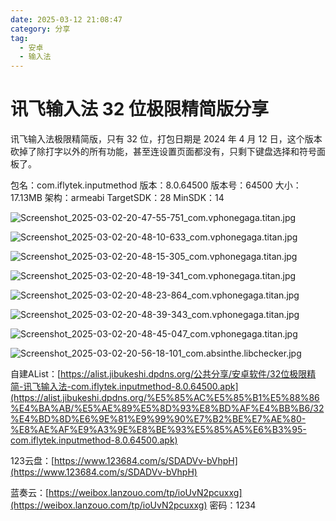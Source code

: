 ```yaml
---
date: 2025-03-12 21:08:47
category: 分享
tag: 
  - 安卓
  - 输入法
---
```


# 讯飞输入法 32 位极限精简版分享

讯飞输入法极限精简版，只有 32 位，打包日期是 2024 年 4 月 12 日，这个版本砍掉了除打字以外的所有功能，甚至连设置页面都没有，只剩下键盘选择和符号面板了。

包名：com.iflytek.inputmethod
版本：8.0.64500
版本号：64500
大小：17.13MB
架构：armeabi
TargetSDK：28
MinSDK：14

![Screenshot_2025-03-02-20-47-55-751_com.vphonegaga.titan.jpg](/assets/pictures/iflytek-inputmethod-32bit-ultra-lite/Screenshot_2025-03-02-20-47-55-751_com.vphonegaga.titan.jpg)

![Screenshot_2025-03-02-20-48-10-633_com.vphonegaga.titan.jpg](/assets/pictures/iflytek-inputmethod-32bit-ultra-lite/Screenshot_2025-03-02-20-48-10-633_com.vphonegaga.titan.jpg)

![Screenshot_2025-03-02-20-48-15-305_com.vphonegaga.titan.jpg](/assets/pictures/iflytek-inputmethod-32bit-ultra-lite/Screenshot_2025-03-02-20-48-15-305_com.vphonegaga.titan.jpg)

![Screenshot_2025-03-02-20-48-19-341_com.vphonegaga.titan.jpg](/assets/pictures/iflytek-inputmethod-32bit-ultra-lite/Screenshot_2025-03-02-20-48-19-341_com.vphonegaga.titan.jpg)

![Screenshot_2025-03-02-20-48-23-864_com.vphonegaga.titan.jpg](/assets/pictures/iflytek-inputmethod-32bit-ultra-lite/Screenshot_2025-03-02-20-48-23-864_com.vphonegaga.titan.jpg)

![Screenshot_2025-03-02-20-48-39-343_com.vphonegaga.titan.jpg](/assets/pictures/iflytek-inputmethod-32bit-ultra-lite/Screenshot_2025-03-02-20-48-39-343_com.vphonegaga.titan.jpg)

![Screenshot_2025-03-02-20-48-45-047_com.vphonegaga.titan.jpg](/assets/pictures/iflytek-inputmethod-32bit-ultra-lite/Screenshot_2025-03-02-20-48-45-047_com.vphonegaga.titan.jpg)

![Screenshot_2025-03-02-20-56-18-101_com.absinthe.libchecker.jpg](/assets/pictures/iflytek-inputmethod-32bit-ultra-lite/Screenshot_2025-03-02-20-56-18-101_com.absinthe.libchecker.jpg)

自建AList：[https://alist.jibukeshi.dpdns.org/公共分享/安卓软件/32位极限精简-讯飞输入法-com.iflytek.inputmethod-8.0.64500.apk](https://alist.jibukeshi.dpdns.org/%E5%85%AC%E5%85%B1%E5%88%86%E4%BA%AB/%E5%AE%89%E5%8D%93%E8%BD%AF%E4%BB%B6/32%E4%BD%8D%E6%9E%81%E9%99%90%E7%B2%BE%E7%AE%80-%E8%AE%AF%E9%A3%9E%E8%BE%93%E5%85%A5%E6%B3%95-com.iflytek.inputmethod-8.0.64500.apk)

123云盘：[https://www.123684.com/s/SDADVv-bVhpH](https://www.123684.com/s/SDADVv-bVhpH)

蓝奏云：[https://weibox.lanzouo.com/tp/ioUvN2pcuxxg](https://weibox.lanzouo.com/tp/ioUvN2pcuxxg) 密码：1234